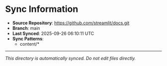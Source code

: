 # Sync Information

- **Source Repository**: https://github.com/streamlit/docs.git
- **Branch**: main
- **Last Synced**: 2025-09-26 06:10:11 UTC
- **Sync Patterns**:
  - content/*

---
*This directory is automatically synced. Do not edit files directly.*
